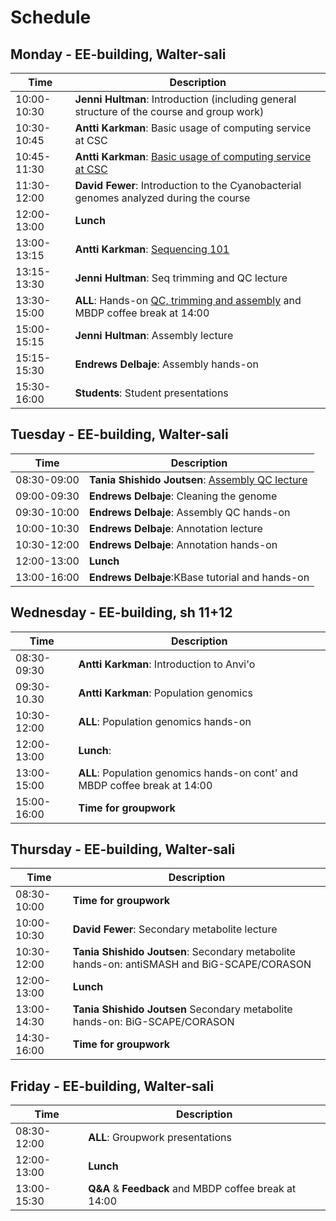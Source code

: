 # Schedule

## Monday - EE-building, Walter-sali
| Time | Description|
| --- | --- |
| 10:00-10:30 | **Jenni Hultman**: Introduction (including general structure of the course and group work)|
| 10:30-10:45 | **Antti Karkman**: Basic usage of computing service at CSC |
| 10:45-11:30 | **Antti Karkman**: [Basic usage of computing service at CSC](Practicals/README.md#setting-up-the-course-folders) |
| 11:30-12:00 | **David Fewer**: Introduction to the Cyanobacterial genomes analyzed during the course|
| 12:00-13:00 | **Lunch** |
| 13:00-13:15 | **Antti Karkman**: [Sequencing 101](Lectures/Sequencing101.pdf) |
| 13:15-13:30 | **Jenni Hultman**: Seq trimming and QC lecture |
| 13:30-15:00 | **ALL**: Hands-on [QC, trimming and assembly](Practicals/README.md#qc-and-trimming-for-illumina-reads) and MBDP coffee break at 14:00 |
| 15:00-15:15 | **Jenni Hultman**: Assembly lecture |
| 15:15-15:30 | **Endrews Delbaje**: Assembly hands-on |
| 15:30-16:00 | **Students**: Student presentations|

## Tuesday - EE-building, Walter-sali
| Time | Description |
| --- | --- |
| 08:30-09:00 | **Tania Shishido Joutsen**: [Assembly QC lecture](Lectures/lecture_assemblyQC.pdf)|
| 09:00-09:30 | **Endrews Delbaje**: Cleaning the genome|
| 09:30-10:00 | **Endrews Delbaje**: Assembly QC hands-on|
| 10:00-10:30 | **Endrews Delbaje**: Annotation lecture|
| 10:30-12:00 | **Endrews Delbaje**: Annotation hands-on|
| 12:00-13:00 | **Lunch** |
| 13:00-16:00 | **Endrews Delbaje**:KBase tutorial and hands-on|


## Wednesday - EE-building, sh 11+12
| Time | Description |
| --- | --- |
| 08:30-09:30 | **Antti Karkman**: Introduction to Anvi'o|
| 09:30-10.30 | **Antti Karkman**: Population genomics |
| 10:30-12:00 | **ALL**: Population genomics hands-on |
| 12:00-13:00 | **Lunch**: |
| 13:00-15:00 | **ALL**: Population genomics hands-on cont' and MBDP coffee break at 14:00|
| 15:00-16:00 | **Time for groupwork** |


## Thursday - EE-building, Walter-sali
| Time | Description |
| --- | --- |
| 08:30-10:00 | **Time for groupwork** |
| 10:00-10:30 | **David Fewer**: Secondary metabolite lecture|
| 10:30-12:00 | **Tania Shishido Joutsen**: Secondary metabolite hands-on: antiSMASH and BiG-SCAPE/CORASON|
| 12:00-13:00 | **Lunch** |
| 13:00-14:30 | **Tania Shishido Joutsen** Secondary metabolite hands-on: BiG-SCAPE/CORASON |
| 14:30-16:00 | **Time for groupwork** |


## Friday - EE-building, Walter-sali
| Time | Description |
| --- | --- |
| 08:30-12:00 | **ALL**: Groupwork presentations|
| 12:00-13:00 | **Lunch** |
| 13:00-15:30 | **Q&A** & **Feedback** and MBDP coffee break at 14:00|

